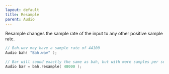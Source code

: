 ```yaml
---
layout: default
title: Resample
parent: Audio
---
```


Resample changes the sample rate of the input to any other positive sample rate.

```c++
// Bah.wav may have a sample rate of 44100
Audio bah( "Bah.wav" ); 

// Bar will sound exactly the same as bah, but with more samples per second.
Audio bar = bah.resample( 48000 ); 
```

